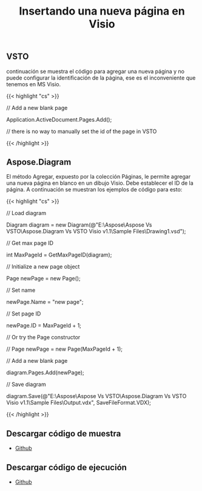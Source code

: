﻿---
title: Insertando una nueva página en Visio
type: docs
weight: 60
url: /es/net/inserting-a-new-page-in-visio/
---
## **VSTO**
continuación se muestra el código para agregar una nueva página y no puede configurar la identificación de la página, ese es el inconveniente que tenemos en MS Visio.

{{< highlight "cs" >}}

  // Add a new blank page

 Application.ActiveDocument.Pages.Add();

 // there is no way to manually set the id of the page in VSTO

{{< /highlight >}}
## **Aspose.Diagram**
El método Agregar, expuesto por la colección Páginas, le permite agregar una nueva página en blanco en un dibujo Visio. Debe establecer el ID de la página.
A continuación se muestran los ejemplos de código para esto:

{{< highlight "cs" >}}

  // Load diagram

 Diagram diagram = new Diagram(@"E:\Aspose\Aspose Vs VSTO\Aspose.Diagram Vs VSTO Visio v1.1\Sample Files\Drawing1.vsd");

 // Get max page ID

 int MaxPageId = GetMaxPageID(diagram);

 // Initialize a new page object

 Page newPage = new Page();

 // Set name

 newPage.Name = "new page";

 // Set page ID

 newPage.ID = MaxPageId + 1;

 // Or try the Page constructor

 // Page newPage = new Page(MaxPageId + 1);

 // Add a new blank page

 diagram.Pages.Add(newPage);

 // Save diagram

 diagram.Save(@"E:\Aspose\Aspose Vs VSTO\Aspose.Diagram Vs VSTO Visio v1.1\Sample Files\Output.vdx", SaveFileFormat.VDX);


{{< /highlight >}}
## **Descargar código de muestra**
- [Github](https://github.com/aspose-diagram/Aspose.Diagram-for-.NET/releases/tag/AsposeDiagramVsVSTOv1.1)
## **Descargar código de ejecución**
- [Github](https://github.com/aspose-diagram/Aspose.Diagram-for-.NET/tree/master/Plugins/Aspose.Diagram%20Vs%20VSTO%20Visio/Code%20Comparison%20of%20Common%20Features/Inserting%20a%20New%20Page)
